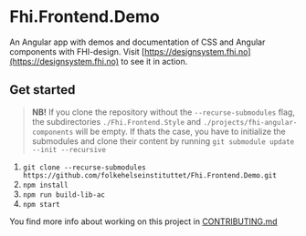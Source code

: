 # Fhi.Frontend.Demo

An Angular app with demos and documentation of CSS and Angular components with FHI-design. Visit
[https://designsystem.fhi.no](https://designsystem.fhi.no) to see it in action.

## Get started

>**NB!** If you clone the repository without the `--recurse-submodules` flag, the subdirectories `./Fhi.Frontend.Style` and `./projects/fhi-angular-components` will be empty. If thats the case, you have to initialize the submodules and clone their content by running `git submodule update --init --recursive`

1. `git clone --recurse-submodules https://github.com/folkehelseinstituttet/Fhi.Frontend.Demo.git`
2. `npm install`
3. `npm run build-lib-ac`
4. `npm start`

You find more info about working on this project in [CONTRIBUTING.md](CONTRIBUTING.md)
